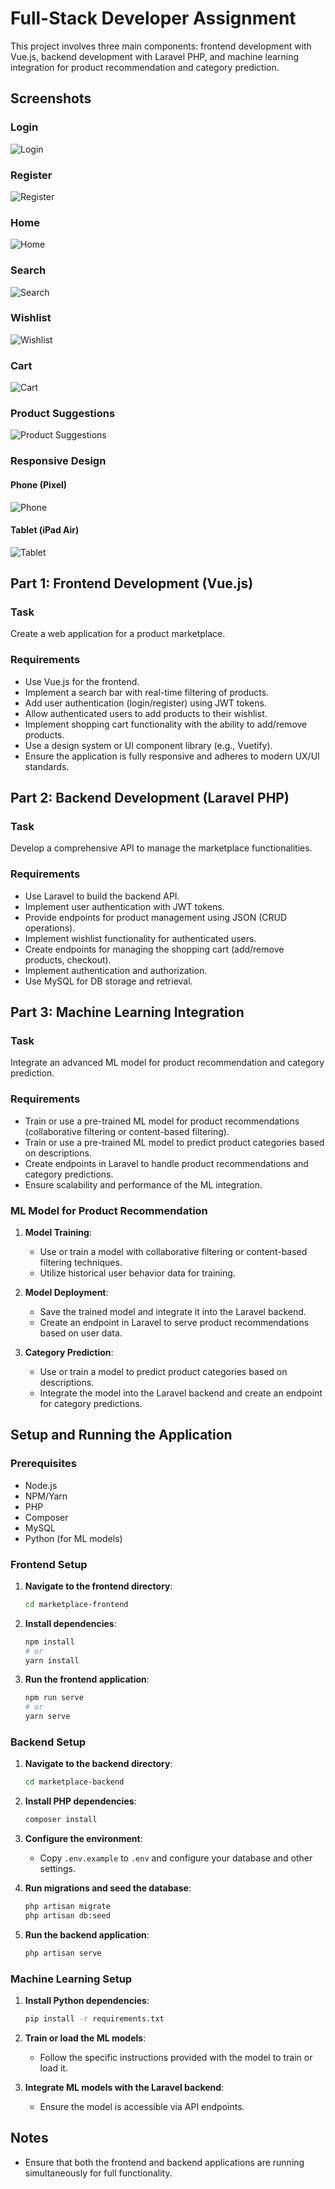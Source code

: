 # Full-Stack Developer Assignment

This project involves three main components: frontend development with Vue.js, backend development with Laravel PHP, and machine learning integration for product recommendation and category prediction.

## Screenshots

### Login
![Login](assets/Login.png)

### Register
![Register](assets/Register.png)

### Home
![Home](assets/Home.png)

### Search
![Search](assets/Search.png)

### Wishlist
![Wishlist](assets/Wishlist.png)

### Cart
![Cart](assets/Cart.png)

### Product Suggestions
![Product Suggestions](assets/Recommended.png)

### Responsive Design

#### Phone (Pixel)
![Phone](assets/Phone.png)

#### Tablet (iPad Air)
![Tablet](assets/Ipad.png)

## Part 1: Frontend Development (Vue.js)

### Task
Create a web application for a product marketplace.

### Requirements
- Use Vue.js for the frontend.
- Implement a search bar with real-time filtering of products.
- Add user authentication (login/register) using JWT tokens.
- Allow authenticated users to add products to their wishlist.
- Implement shopping cart functionality with the ability to add/remove products.
- Use a design system or UI component library (e.g., Vuetify).
- Ensure the application is fully responsive and adheres to modern UX/UI standards.

## Part 2: Backend Development (Laravel PHP)

### Task
Develop a comprehensive API to manage the marketplace functionalities.

### Requirements
- Use Laravel to build the backend API.
- Implement user authentication with JWT tokens.
- Provide endpoints for product management using JSON (CRUD operations).
- Implement wishlist functionality for authenticated users.
- Create endpoints for managing the shopping cart (add/remove products, checkout).
- Implement authentication and authorization.
- Use MySQL for DB storage and retrieval.

## Part 3: Machine Learning Integration

### Task
Integrate an advanced ML model for product recommendation and category prediction.

### Requirements
- Train or use a pre-trained ML model for product recommendations (collaborative filtering or content-based filtering).
- Train or use a pre-trained ML model to predict product categories based on descriptions.
- Create endpoints in Laravel to handle product recommendations and category predictions.
- Ensure scalability and performance of the ML integration.

### ML Model for Product Recommendation

1. **Model Training**:
   - Use or train a model with collaborative filtering or content-based filtering techniques.
   - Utilize historical user behavior data for training.

2. **Model Deployment**:
   - Save the trained model and integrate it into the Laravel backend.
   - Create an endpoint in Laravel to serve product recommendations based on user data.

3. **Category Prediction**:
   - Use or train a model to predict product categories based on descriptions.
   - Integrate the model into the Laravel backend and create an endpoint for category predictions.

## Setup and Running the Application

### Prerequisites
- Node.js
- NPM/Yarn
- PHP
- Composer
- MySQL
- Python (for ML models)

### Frontend Setup

1. **Navigate to the frontend directory**:
   ```bash
   cd marketplace-frontend
   ```

2. **Install dependencies**:
   ```bash
   npm install
   # or
   yarn install
   ```

3. **Run the frontend application**:
   ```bash
   npm run serve
   # or
   yarn serve
   ```

### Backend Setup

1. **Navigate to the backend directory**:
   ```bash
   cd marketplace-backend
   ```

2. **Install PHP dependencies**:
   ```bash
   composer install
   ```

3. **Configure the environment**:
   - Copy `.env.example` to `.env` and configure your database and other settings.

4. **Run migrations and seed the database**:
   ```bash
   php artisan migrate
   php artisan db:seed
   ```

5. **Run the backend application**:
   ```bash
   php artisan serve
   ```

### Machine Learning Setup

1. **Install Python dependencies**:
   ```bash
   pip install -r requirements.txt
   ```

2. **Train or load the ML models**:
   - Follow the specific instructions provided with the model to train or load it.

3. **Integrate ML models with the Laravel backend**:
   - Ensure the model is accessible via API endpoints.

## Notes

- Ensure that both the frontend and backend applications are running simultaneously for full functionality.
```
